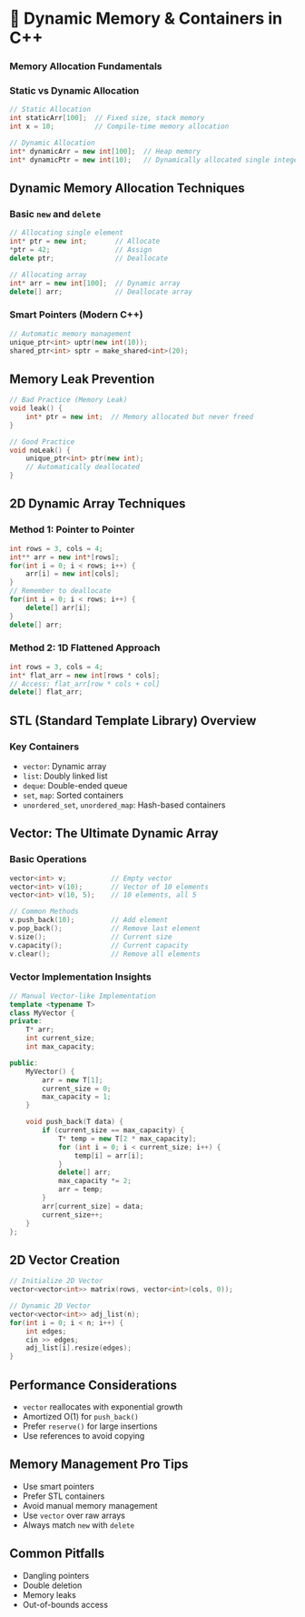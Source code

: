 # 🚀 Dynamic Memory & Containers in C++

### Memory Allocation Fundamentals

### Static vs Dynamic Allocation
```cpp
// Static Allocation
int staticArr[100];  // Fixed size, stack memory
int x = 10;          // Compile-time memory allocation

// Dynamic Allocation
int* dynamicArr = new int[100];  // Heap memory
int* dynamicPtr = new int(10);   // Dynamically allocated single integer
```

## Dynamic Memory Allocation Techniques

### Basic `new` and `delete`
```cpp
// Allocating single element
int* ptr = new int;       // Allocate
*ptr = 42;                // Assign
delete ptr;               // Deallocate

// Allocating array
int* arr = new int[100];  // Dynamic array
delete[] arr;             // Deallocate array
```

### Smart Pointers (Modern C++)
```cpp
// Automatic memory management
unique_ptr<int> uptr(new int(10));
shared_ptr<int> sptr = make_shared<int>(20);
```

## Memory Leak Prevention
```cpp
// Bad Practice (Memory Leak)
void leak() {
    int* ptr = new int;  // Memory allocated but never freed
}

// Good Practice
void noLeak() {
    unique_ptr<int> ptr(new int);
    // Automatically deallocated
}
```

## 2D Dynamic Array Techniques

### Method 1: Pointer to Pointer
```cpp
int rows = 3, cols = 4;
int** arr = new int*[rows];
for(int i = 0; i < rows; i++) {
    arr[i] = new int[cols];
}
// Remember to deallocate
for(int i = 0; i < rows; i++) {
    delete[] arr[i];
}
delete[] arr;
```

### Method 2: 1D Flattened Approach
```cpp
int rows = 3, cols = 4;
int* flat_arr = new int[rows * cols];
// Access: flat_arr[row * cols + col]
delete[] flat_arr;
```

## STL (Standard Template Library) Overview

### Key Containers
- `vector`: Dynamic array
- `list`: Doubly linked list
- `deque`: Double-ended queue
- `set`, `map`: Sorted containers
- `unordered_set`, `unordered_map`: Hash-based containers

## Vector: The Ultimate Dynamic Array

### Basic Operations
```cpp
vector<int> v;           // Empty vector
vector<int> v(10);       // Vector of 10 elements
vector<int> v(10, 5);    // 10 elements, all 5

// Common Methods
v.push_back(10);         // Add element
v.pop_back();            // Remove last element
v.size();                // Current size
v.capacity();            // Current capacity
v.clear();               // Remove all elements
```

### Vector Implementation Insights
```cpp
// Manual Vector-like Implementation
template <typename T>
class MyVector {
private:
    T* arr;
    int current_size;
    int max_capacity;

public:
    MyVector() {
        arr = new T[1];
        current_size = 0;
        max_capacity = 1;
    }

    void push_back(T data) {
        if (current_size == max_capacity) {
            T* temp = new T[2 * max_capacity];
            for (int i = 0; i < current_size; i++) {
                temp[i] = arr[i];
            }
            delete[] arr;
            max_capacity *= 2;
            arr = temp;
        }
        arr[current_size] = data;
        current_size++;
    }
};
```

## 2D Vector Creation
```cpp
// Initialize 2D Vector
vector<vector<int>> matrix(rows, vector<int>(cols, 0));

// Dynamic 2D Vector
vector<vector<int>> adj_list(n);
for(int i = 0; i < n; i++) {
    int edges;
    cin >> edges;
    adj_list[i].resize(edges);
}
```

## Performance Considerations
- `vector` reallocates with exponential growth
- Amortized O(1) for `push_back()`
- Prefer `reserve()` for large insertions
- Use references to avoid copying

## Memory Management Pro Tips
- Use smart pointers
- Prefer STL containers
- Avoid manual memory management
- Use `vector` over raw arrays
- Always match `new` with `delete`

## Common Pitfalls
- Dangling pointers
- Double deletion
- Memory leaks
- Out-of-bounds access
